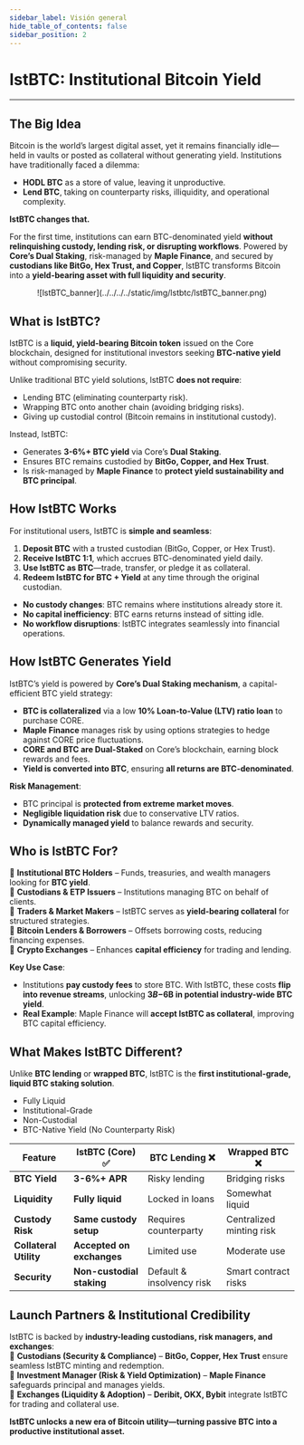 ```yaml
---
sidebar_label: Visión general
hide_table_of_contents: false
sidebar_position: 2
---
```


# lstBTC: Institutional Bitcoin Yield

---

## The Big Idea

Bitcoin is the world’s largest digital asset, yet it remains financially idle—held in vaults or posted as collateral without generating yield. Institutions have traditionally faced a dilemma:

- **HODL BTC** as a store of value, leaving it unproductive.
- **Lend BTC**, taking on counterparty risks, illiquidity, and operational complexity.

**lstBTC changes that.**

For the first time, institutions can earn BTC-denominated yield **without relinquishing custody, lending risk, or disrupting workflows**. Powered by **Core’s Dual Staking**, risk-managed by **Maple Finance**, and secured by **custodians like BitGo, Hex Trust, and Copper**, lstBTC transforms Bitcoin into a **yield-bearing asset with full liquidity and security**.

<p align="center" zoom="200%">
![lstBTC_banner](../../../../static/img/lstbtc/lstBTC_banner.png)
</p>

## **What is lstBTC?**

lstBTC is a **liquid, yield-bearing Bitcoin token** issued on the Core blockchain, designed for institutional investors seeking **BTC-native yield** without compromising security.

Unlike traditional BTC yield solutions, lstBTC **does not require**:

- Lending BTC (eliminating counterparty risk).
- Wrapping BTC onto another chain (avoiding bridging risks).
- Giving up custodial control (Bitcoin remains in institutional custody).

Instead, lstBTC:

- Generates **3-6%+ BTC yield** via Core’s **Dual Staking**.
- Ensures BTC remains custodied by **BitGo, Copper, and Hex Trust**.
- Is risk-managed by **Maple Finance** to **protect yield sustainability and BTC principal**.

## **How lstBTC Works**

For institutional users, lstBTC is **simple and seamless**:

1. **Deposit BTC** with a trusted custodian (BitGo, Copper, or Hex Trust).
2. **Receive lstBTC 1:1**, which accrues BTC-denominated yield daily.
3. **Use lstBTC as BTC**—trade, transfer, or pledge it as collateral.
4. **Redeem lstBTC for BTC + Yield** at any time through the original custodian.

- **No custody changes**: BTC remains where institutions already store it.
- **No capital inefficiency**: BTC earns returns instead of sitting idle.
- **No workflow disruptions**: lstBTC integrates seamlessly into financial operations.

## **How lstBTC Generates Yield**

lstBTC’s yield is powered by **Core’s Dual Staking mechanism**, a capital-efficient BTC yield strategy:

- **BTC is collateralized** via a low **10% Loan-to-Value (LTV) ratio loan** to purchase CORE.
- **Maple Finance** manages risk by using options strategies to hedge against CORE price fluctuations.
- **CORE and BTC are Dual-Staked** on Core’s blockchain, earning block rewards and fees.
- **Yield is converted into BTC**, ensuring **all returns are BTC-denominated**.

**Risk Management**:

- BTC principal is **protected from extreme market moves**.
- **Negligible liquidation risk** due to conservative LTV ratios.
- **Dynamically managed yield** to balance rewards and security.

## **Who is lstBTC For?**

🔹 **Institutional BTC Holders** – Funds, treasuries, and wealth managers looking for **BTC yield**.\
🔹 **Custodians & ETP Issuers** – Institutions managing BTC on behalf of clients.\
🔹 **Traders & Market Makers** – lstBTC serves as **yield-bearing collateral** for structured strategies.\
🔹 **Bitcoin Lenders & Borrowers** – Offsets borrowing costs, reducing financing expenses.\
🔹 **Crypto Exchanges** – Enhances **capital efficiency** for trading and lending.

**Key Use Case**:

- Institutions **pay custody fees** to store BTC. With lstBTC, these costs **flip into revenue streams**, unlocking **$3B-$6B in potential industry-wide BTC yield**.
- **Real Example**: Maple Finance will **accept lstBTC as collateral**, improving BTC capital efficiency.

## What Makes lstBTC Different?

Unlike **BTC lending** or **wrapped BTC**, lstBTC is the **first institutional-grade, liquid BTC staking solution**.

- Fully Liquid
- Institutional-Grade
- Non-Custodial
- BTC-Native Yield (No Counterparty Risk)

| Feature                | lstBTC (Core) ✅ | BTC Lending ❌                                 | Wrapped BTC ❌            |
| ---------------------- | ---------------------------------- | --------------------------------------------- | ------------------------ |
| **BTC Yield**          | **3-6%+ APR**                      | Risky lending                                 | Bridging risks           |
| **Liquidity**          | **Fully liquid**                   | Locked in loans                               | Somewhat liquid          |
| **Custody Risk**       | **Same custody setup**             | Requires counterparty                         | Centralized minting risk |
| **Collateral Utility** | **Accepted on exchanges**          | Limited use                                   | Moderate use             |
| **Security**           | **Non-custodial staking**          | Default & insolvency risk | Smart contract risks     |

## Launch Partners & Institutional Credibility

lstBTC is backed by **industry-leading custodians, risk managers, and exchanges**:\
🔹 **Custodians (Security & Compliance)** – **BitGo, Copper, Hex Trust** ensure seamless lstBTC minting and redemption.\
🔹 **Investment Manager (Risk & Yield Optimization)** – **Maple Finance** safeguards principal and manages yields.\
🔹 **Exchanges (Liquidity & Adoption)** – **Deribit, OKX, Bybit** integrate lstBTC for trading and collateral use.

**lstBTC unlocks a new era of Bitcoin utility—turning passive BTC into a productive institutional asset.**
